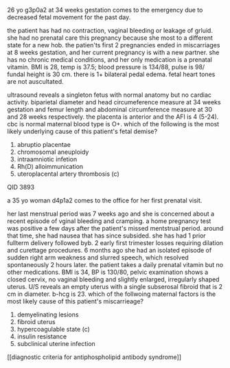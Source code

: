 26 yo g3p0a2 at 34 weeks gestation comes to the emergency due to decreased fetal movement for the past day. 

the patient has had no contraction, vaginal bleeding or leakage of grluid. she had no prenatal care this pregnancy because she most to a different state for a new hob. the patien'ts first 2 pregnancies ended in miscarriages at 8 weeks gestation, and her current pregnancy is with a new partner. she has no chronic medical conditions, and her only medication is a prenatal vitamin. BMI is 28, temp is 37.5; blood pressure is 134/88, pulse is 98/ fundal height is 30 cm. there is 1+ bilateral pedal edema. fetal heart tones are not auscultated. 

ultrasound reveals a singleton fetus with normal anatomy but no cardiac activity. biparietal diameter and head circumeference measure at 34 weeks gestation and femur length and abdominal circumference measure at 30 and 28 weeks respectively. the placenta is anterior and the AFI is 4 (5-24). cbc is normal maternal blood type is O+. which of the following is the most likely underlying cause of this patient's fetal demise? 

1. abruptio placentae 
2. chromosomal aneuploidy 
3. intraamniotic infetion 
4. Rh(D) alloimmunication 
5. uteroplacental artery thrombosis (c)


QID 3893

a 35 yo woman d4p1a2 comes to the office for her first prenatal visit. 

her last menstrual period was 7 weeks ago and she is concerned about a recent episode of vginal bleeding and cramping. a home pregnancy test was positive a few days after the patient's missed mentstrual period. around that time, she had nausea that has since subsided. she has had 1 prior fullterm delivery followed byb. 2 early first trimester losses requiring dilation and curettage procedures. 6 months ago she had an isolated episode of sudden right arm weakness and slurred speech, which resolved spontaneously 2 hours later. the patient takes a daily prenatal vitamin but no other medications. BMI is 34, BP is 130/80, pelvic examination shows a closed cervix, no vaginal bleeding and slightly enlarged, irregularly shaped uterus. U/S reveals an empty uterus with a single subserosal fibroid that is 2 cm in diameter. b-hcg is 23. which of the follwoing maternal factors is the most likely cause of this patient's miscarrieage? 

1. demyelinating lesions 
2. fibroid uterus 
3. hypercoagulable state (c)
4. insulin resistance 
5. subclinical uterine infection 

[[diagnostic criteria for antiphospholipid antibody syndrome]]
